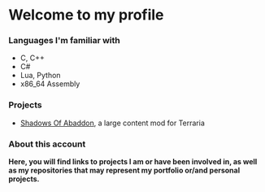# **Welcome to my profile**
### Languages I'm familiar with
- C, C++
- C#
- Lua, Python
- x86_64 Assembly

### Projects
- [Shadows Of Abaddon](https://forums.terraria.org/index.php?threads/shadows-of-abaddon-mod.46605/), a large content mod for Terraria

### About this account
**Here, you will find links to projects I am or have been involved in, as well as my repositories that may represent my portfolio or/and personal projects.**

